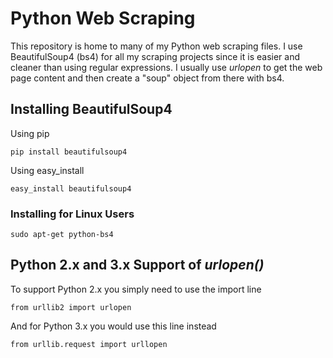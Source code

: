 # Python Web Scraping
This repository is home to many of my Python web scraping files. 
I use BeautifulSoup4 (bs4) for all my scraping projects since 
it is easier and cleaner than using regular expressions. I 
usually use *urlopen* to get the web page content and then 
create a "soup" object from there with bs4.

## Installing BeautifulSoup4
Using pip
```
pip install beautifulsoup4
```

Using easy_install
```
easy_install beautifulsoup4
```

### Installing for Linux Users
```
sudo apt-get python-bs4
```

## Python 2.x and 3.x Support of *urlopen()*
To support Python 2.x you simply need to use the import line 
```
from urllib2 import urlopen
```
And for Python 3.x you would use this line instead
```
from urllib.request import urllopen
```
